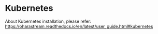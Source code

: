 # Kubernetes

About Kubernetes installation, please refer: https://oharastream.readthedocs.io/en/latest/user_guide.html#kubernetes